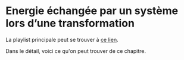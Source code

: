 # Energie échangée par un système lors d’une transformation

La playlist principale peut se trouver à [ce lien](https://youtube.com/playlist?list=PLEABsk5Xlyk7CnNpi1KGVgKaSpbZuuTMH).

Dans le détail, voici ce qu'on peut trouver de ce chapitre.

